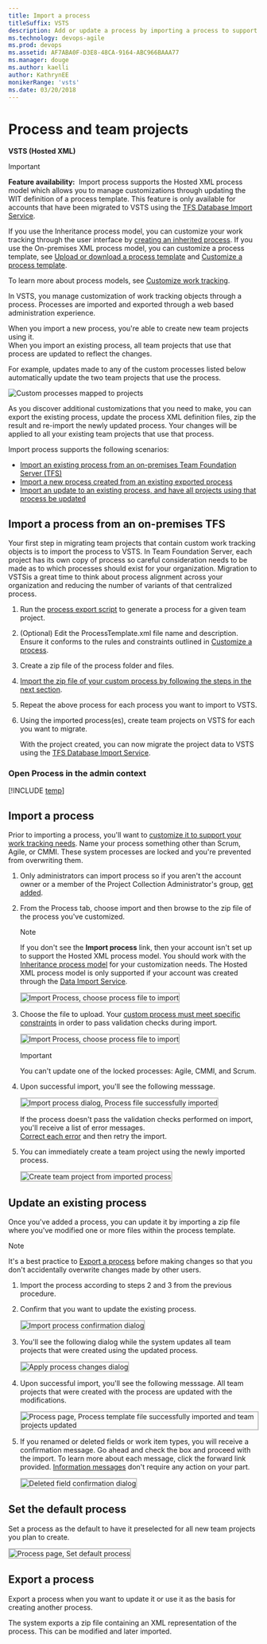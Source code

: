 ```yaml
---
title: Import a process
titleSuffix: VSTS     
description: Add or update a process by importing a process to support customization of tracking work in Visual Studio Team Services (VSTS).
ms.technology: devops-agile
ms.prod: devops
ms.assetid: AF7ABA0F-D3E8-48CA-9164-ABC966BAAA77
ms.manager: douge
ms.author: kaelliauthor: KathrynEE
monikerRange: 'vsts'
ms.date: 03/20/2018
---
```


# Process and team projects    

<b>VSTS (Hosted XML)</b>   

> [!IMPORTANT]  
>**Feature availability:**&#160;&#160;Import process supports the Hosted XML process model which allows you to manage customizations through updating the WIT definition of a process template. This feature is only available for accounts that have been migrated to VSTS using the [TFS Database Import Service](https://aka.ms/TFSDataImport).  
>
>If you use the Inheritance process model, you can customize your work tracking through the user interface by [creating an inherited process](../process/manage-process.md). If you use the On-premises XML process model, you can customize a process template, see [Upload or download a process template](../../work-items/guidance/manage-process-templates.md) and [Customize a process template](../reference/process-templates/customize-process.md).
>
>To learn more about process models, see [Customize work tracking](../customize-work.md). 

In VSTS, you manage customization of work tracking objects through a process.
Processes are imported and exported through a web based administration experience. 

When you import a new process, you're able to create new team projects using it.  
When you import an existing process, all team projects that use that process are updated to reflect the changes. 

For example, updates made to any of the custom processes listed below automatically update the two team projects that use the process.
 
![Custom processes mapped to projects](_img/ALM_IP_ProcessUse.png)

As you discover additional customizations that you need to make, you can export the existing process, update the process XML definition files, 
zip the result and re-import the newly updated process. Your changes will be applied to all your existing team projects that use that process.    

Import process supports the following scenarios:   
*   [Import an existing process from an on-premises Team Foundation Server (TFS)](#import-from-TFS)  
*   [Import a new process created from an existing exported process](#import-process)  
*   [Import an update to an existing process, and have all projects using that process be updated](#update-process)  



<a id="import-from-TFS">  </a>
## Import a process from an on-premises TFS 

Your first step in migrating team projects that contain custom work tracking objects is to import the process to VSTS.
In Team Foundation Server, each project has its own copy of process so careful consideration needs to be made as to which processes should exist for your organization.
Migration to VSTSis a great time to think about process alignment across your organization and reducing the number of variants of that centralized process.  
 
1.  Run the [process export script](customize-process.md#open-process-wit) to generate a process for a given team project.   

2.  (Optional) Edit the ProcessTemplate.xml file name and description. Ensure it conforms to the rules and constraints outlined in [Customize a process](customize-process.md).

3.  Create a zip file of the process folder and files.  

4.  [Import the zip file of your custom process by following the steps in the next section](#import-process).  

5.  Repeat the above process for each process you want to import to VSTS.

6.  Using the imported process(es), create team projects on VSTS for each you want to migrate. 

    With the project created, you can now migrate the project data to VSTS using the [TFS Database Import Service](https://aka.ms/tfsimport).




<a id="open-process-wit">  </a>
### Open Process in the admin context

[!INCLUDE [temp](../../_shared/open-process-admin-context-ts.md)]



<a id="import-process">  </a>
## Import a process

Prior to importing a process, you'll want to [customize it to support your work tracking needs](customize-process.md). 
Name your process something other than Scrum, Agile, or CMMI. These system processes are locked and you're prevented from overwriting them.   

1. Only administrators can import process so if you aren't the account owner or a member of the Project Collection Administrator's group, [get added](../../../organizations/security/set-project-collection-level-permissions.md). 

2.  From the Process tab, choose import and then browse to the zip file of the process you've customized.  
  
    > [!NOTE]    
    >If you don't see the **Import process** link, then your account isn't set up to support the Hosted XML process model. You should work with the [Inheritance process model](../process/manage-process.md) for your customization needs. The Hosted XML process model is only supported if your account was created through the [Data Import Service](https://aka.ms/TFSDataImport).

    <img src="_img/import-process-import.png" alt="Import Process, choose process file to import" style="border: 2px solid #C3C3C3;" />

3.  Choose the file to upload. Your [custom process must meet specific constraints](customize-process.md) in order to pass validation checks during import.  

	<img src="_img/import-process-dialog.png" alt="Import Process, choose process file to import" style="border: 2px solid #C3C3C3;" />	 

	> [!IMPORTANT]  
	>You can't update one of the locked processes: Agile, CMMI, and Scrum.  

3.  Upon successful import, you'll see the following messsage.  

    <img src="_img/ALM_IP_AddNewProcessSuccess.png" alt="Import process dialog, Process file successfully imported" style="border: 2px solid #C3C3C3;" />

    If the process doesn't pass the validation checks performed on import, you'll receive a list of error messages.  
    [Correct each error](resolve-errors.md) and then retry the import. 

4.  You can immediately create a team project using the newly imported process. 

	<img src="_img/import-process-new-team-project.png" alt="Create team project from imported process" style="border: 2px solid #C3C3C3;" />

<a id="update-process">  </a>
## Update an existing process

Once you've added a process, you can update it by importing a zip file where you've modified one or more files within the process template.

> [!NOTE]    
>It's a best practice to [Export a process](#export-process) before making changes so that you don't accidentally overwrite changes made by other users.

1.  Import the process according to steps 2 and 3 from the previous procedure.     

2.  Confirm that you want to update the existing process.  

    <img src="_img/ALM_IP_UpdateProcessConfirm.png" alt="Import process confirmation dialog" style="border: 2px solid #C3C3C3;" />

3.  You'll see the following dialog while the system updates all team projects that were created using the updated process.  

    <img src="_img/ALM_IP_ApplyProcessChanges.png" alt="Apply process changes dialog" style="border: 2px solid #C3C3C3;" />

4.  Upon successful import, you'll see the following messsage. All team projects that were created with the process are updated with the modifications. 

    <img src="_img/ALM_IP_ImportAndUpdateSuccess.png" alt="Process page, Process template file successfully imported and team projects updated" style="border: 2px solid #C3C3C3;" />

5.  If you renamed or deleted fields or work item types, you will receive a confirmation message. 
    Go ahead and check the box and proceed with the import. To learn more about each message, click the forward link provided. 
    [Information messages](resolve-errors.md#info-only) don't require any action on your part.  

    <img src="_img/ALM_IP_InfoMessage.png" alt="Deleted field confirmation dialog" style="border: 2px solid #C3C3C3;" />

     

<a id="default-process">  </a>
## Set the default process

Set a process as the default to have it preselected for all new team projects you plan to create. 

<img src="_img/import-process-set-default.png" alt="Process page, Set default process" style="border: 2px solid #C3C3C3;" />

<a id="export-process">  </a>
## Export a process
Export a process when you want to update it or use it as the basis for creating another process. 

The system exports a zip file containing an XML representation of the process.  This can be modified and later imported.  


